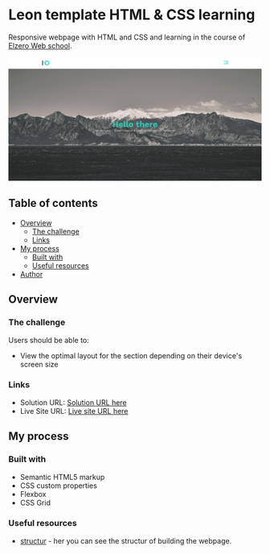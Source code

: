 # Leon template HTML & CSS learning

Responsive webpage with HTML and CSS and learning in the course of [Elzero Web school](https://github.com/ElzeroWebSchool).


![](./images/secreenshot.png)

## Table of contents

- [Overview](#overview)
  - [The challenge](#the-challenge)
  - [Links](#links)
- [My process](#my-process)
  - [Built with](#built-with)
  - [Useful resources](#useful-resources)
- [Author](#author)


## Overview

### The challenge

Users should be able to:

- View the optimal layout for the section depending on their device's screen size

### Links

- Solution URL: [Solution URL here](https://github.com/cd-wb)
- Live Site URL: [Live site URL here](https://cd-wb.github.io/Leon_template/)

## My process

### Built with

- Semantic HTML5 markup
- CSS custom properties
- Flexbox
- CSS Grid

### Useful resources

- [structur](https://www.youtube.com/playlist?list=PLDoPjvoNmBAzHSjcR-HnW9tnxyuye8KbF) - her you can see the structur of building the webpage. 


